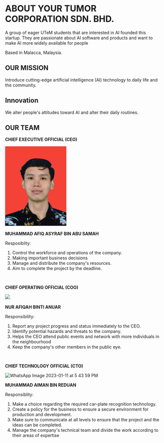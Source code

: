 # ABOUT YOUR TUMOR CORPORATION SDN. BHD.
A group of eager UTeM students that are interested in AI founded this startup. They are passionate about AI software and products and want to make AI more widely available for people

Based in Malacca, Malaysia. 

## OUR MISSION
Introduce cutting-edge artificial intelligence (AI) technology to daily life and the community.

## Innovation
We alter people's attitudes toward AI and alter their daily routines.

## OUR TEAM
**CHIEF EXECUTIVE OFFICIAL (CEO)**

<img src="assets/ceo.jpg" width="200" height="auto" />

**MUHAMMAD AFIQ ASYRAF BIN ABU SAMAH**

Resposiblity:
1. Control the workforce and operations of the company.
2. Making important business decisions 
3. Manage and distribute the company's resources.
4. Aim to complete the project by the deadline.

<br>

**CHIEF OPERATING OFFICIAL (COO)**

<img src="assets/mervyn.jpeg" width="200" height="auto" />

**NUR AFIQAH BINTI ANUAR**

Responsibility:
1. Report any project progress and status immediately to the CEO.
2. Identify potential hazards and threats to the company.
3. Helps the CEO attend public events and network with more individuals in the neighbourhood
4. Keep the company's other members in the public eye.

<br>

**CHIEF TECHNOLOGY OFFICIAL (CTO)**

![WhatsApp Image 2023-01-11 at 5 43 59 PM](https://user-images.githubusercontent.com/121602144/211865717-29c0cb8d-e444-4782-9016-f7d03c53cf34.jpeg)

**MUHAMMAD AIMAN BIN REDUAN**

Responsiblity:
1. Make a choice regarding the required car-plate recognition technology.
2. Create a policy for the business to ensure a secure environment for production and development.
3. Make sure to communicate at all levels to ensure that the project and the ideas can be completed.
4. Manage the company's technical team and divide the work according to their areas of expertise



